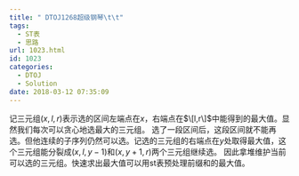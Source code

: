```yaml
---
title: " DTOJ1268超级钢琴\t\t"
tags:
  - ST表
  - 思路
url: 1023.html
id: 1023
categories:
  - DTOJ
  - Solution
date: 2018-03-12 07:35:09
---
```


记三元组$(x,l,r)$表示选的区间左端点在$x$，右端点在$\[l,r\]$中能得到的最大值。显然我们每次可以贪心地选最大的三元组。 选了一段区间后，这段区间就不能再选。但他连续的子序列仍然可以选。记选的三元组的右端点在$y$处取得最大值，这个三元组能分裂成$(x,l,y-1)$和$(x,y+1,r)$两个三元组继续选。 因此拿堆维护当前可以选的三元组。快速求出最大值可以用st表预处理前缀和的最大值。